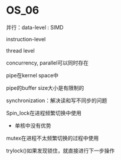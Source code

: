 # OS_06

并行：data-level : SIMD

instruction-level

thread level

concurrency, parallel可以同时存在

pipe在kernel space中

pipe的buffer size大小是有限制的

synchronization：解决读和写不同步的问题

Spin_lock在进程频繁切换中使用

- 单核中没有优势

mutex在进程不太频繁切换的过程中使用

trylock()如果发现锁住，就直接进行下一步操作

